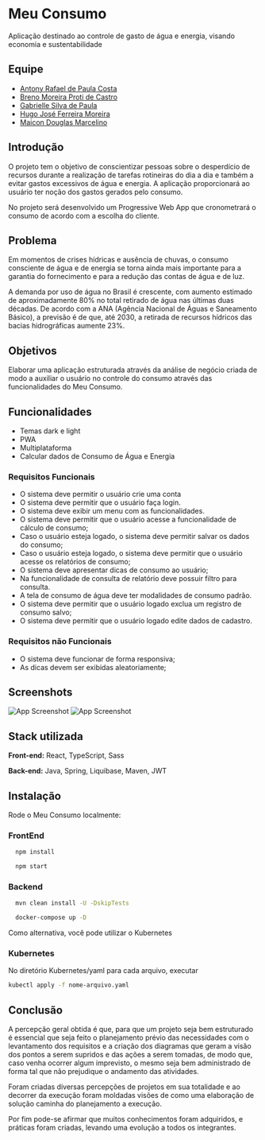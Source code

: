 
# Meu Consumo

Aplicação destinado ao controle de gasto de água e energia, visando economia e sustentabilidade


## Equipe

- [Antony Rafael de Paula Costa](depaulacostaantony@gmail.com)
- [Breno Moreira Proti de Castro](moreirasgbr@gmail.com)
- [Gabrielle Silva de Paula](ggabriellesilva4@gmail.com)
- [Hugo José Ferreira Moreira](hugojose39@yahoo.com)
- [Maicon Douglas Marcelino](maicondouglasm19@gmail.com )



## Introdução

O projeto tem o objetivo de conscientizar pessoas sobre o desperdício de recursos durante a realização de tarefas rotineiras do dia a dia e também a evitar gastos excessivos de água e energia. A aplicação proporcionará ao usuário ter noção dos gastos gerados pelo consumo. 

No projeto será desenvolvido um Progressive Web App que cronometrará o consumo de acordo com a escolha do cliente. 
## Problema

Em momentos de crises hídricas e ausência de chuvas, o consumo consciente de água e de energia se torna ainda mais importante para a garantia do fornecimento e para a redução das contas de água e de luz.

A demanda por uso de água no Brasil é crescente, com aumento estimado de aproximadamente 80% no total retirado de água nas últimas duas décadas. De acordo com a ANA (Agência Nacional de Águas e Saneamento Básico), a previsão é de que, até 2030, a retirada de recursos hídricos das bacias hidrográficas aumente 23%.
## Objetivos

Elaborar uma aplicação estruturada através da análise de negócio criada de modo a auxiliar o usuário no controle do consumo através das funcionalidades do Meu Consumo. 
## Funcionalidades

- Temas dark e light
- PWA
- Multiplataforma
- Calcular dados de Consumo de Água e Energia

### Requisitos Funcionais
- O sistema deve permitir o usuário crie uma conta
- O sistema deve permitir que o usuário faça login.
- O sistema deve exibir um menu com as funcionalidades.
- O sistema deve permitir que o usuário acesse a funcionalidade de cálculo de consumo;
- Caso o usuário esteja logado, o sistema deve permitir salvar os dados do consumo;
- Caso o usuário esteja logado, o sistema deve permitir que o usuário acesse os relatórios de consumo;
- O sistema deve apresentar dicas de consumo ao usuário;
- Na funcionalidade de consulta de relatório deve possuir filtro para consulta.
- A tela de consumo de água deve ter modalidades de consumo padrão.
- O sistema deve permitir que o usuário logado exclua um registro de consumo salvo;
- O sistema deve permitir que o usuário logado edite dados de cadastro.
### Requisitos não Funcionais
- O sistema deve funcionar de forma responsiva;
- As dicas devem ser exibidas aleatoriamente;


## Screenshots

![App Screenshot](https://i.ibb.co/jJLPd1W/Painel-1.png)
![App Screenshot](https://i.ibb.co/VMCBFrM/Painel.png)

## Stack utilizada

**Front-end:** React, TypeScript, Sass

**Back-end:** Java, Spring, Liquibase, Maven, JWT


## Instalação

Rode o Meu Consumo localmente:

### FrontEnd

```bash
  npm install

  npm start
```

### Backend

```bash
  mvn clean install -U -DskipTests

  docker-compose up -D
```

Como alternativa, você pode utilizar o Kubernetes

### Kubernetes

No diretório Kubernetes/yaml para cada arquivo, executar 

```bash
kubectl apply -f nome-arquivo.yaml
```
## Conclusão

A percepção geral obtida é que, para que um projeto seja bem estruturado é essencial que seja feito o planejamento prévio das necessidades com o levantamento dos requisitos e a criação dos diagramas que geram a visão dos pontos a serem supridos e das ações a serem tomadas, de modo que, caso venha ocorrer algum imprevisto, o mesmo seja bem administrado de forma tal que não prejudique o andamento das atividades.  

Foram criadas diversas percepções de projetos em sua totalidade e ao decorrer da execução foram moldadas visões de como uma elaboração de solução caminha do planejamento a execução. 

Por fim pode-se afirmar que muitos conhecimentos foram adquiridos, e práticas foram criadas, levando uma evolução a todos os integrantes. 
